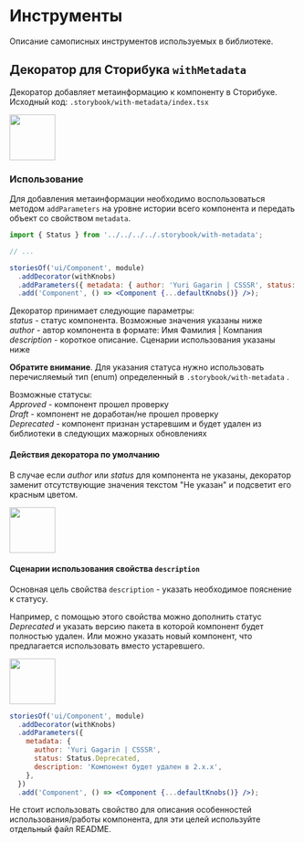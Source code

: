 # Инструменты

Описание самописных инструментов используемых в библиотеке.

## Декоратор для Сторибука `withMetadata`

Декоратор добавляет метаинформацию к компоненту в Сторибуке.<br>
Исходный код: `.storybook/with-metadata/index.tsx`

<img src="static/tools/pic-1.png" height="80">

### Использование

Для добавления метаинформации необходимо воспользоваться методом `addParameters` на уровне истории всего компонента и передать объект со свойством `metadata`.

```jsx
import { Status } from '../../../../.storybook/with-metadata';

// ...

storiesOf('ui/Component', module)
  .addDecorator(withKnobs)
  .addParameters({ metadata: { author: 'Yuri Gagarin | CSSSR', status: Status.Approved } })
  .add('Component', () => <Component {...defaultKnobs()} />);
```

Декоратор принимает следующие параметры:<br>
_status_ - статус компонента. Возможные значения указаны ниже<br>
_author_ - автор компонента в формате: Имя Фамилия | Компания<br>
_description_ - короткое описание. Сценарии использования указаны ниже<br>

**Обратите внимание**. Для указания статуса нужно использовать перечисляемый тип (enum) определенный в `.storybook/with-metadata` .

Возможные статусы:<br>
_Approved_ - компонент прошел проверку<br>
_Draft_ - компонент не доработан/не прошел проверку<br>
_Deprecated_ - компонент признан устаревшим и будет удален из библиотеки в следующих мажорных обновлениях<br>

#### Действия декоратора по умолчанию

В случае если _author_ или _status_ для компонента не указаны, декоратор заменит отсутствующие значения текстом "Не указан" и подсветит его красным цветом.

<img src="static/tools/pic-3.png" height="80">

#### Сценарии использования свойства `description`

Основная цель свойства `description` - указать необходимое пояснение к статусу.

Например, с помощью этого свойства можно дополнить статус _Deprecated_ и указать версию пакета в которой компонент будет полностью удален. Или можно указать новый компонент, что предлагается использовать вместо устаревшего.

<img src="static/tools/pic-2.png" height="80">

```jsx
storiesOf('ui/Component', module)
  .addDecorator(withKnobs)
  .addParameters({
    metadata: {
      author: 'Yuri Gagarin | CSSSR',
      status: Status.Deprecated,
      description: 'Компонент будет удален в 2.x.x',
    },
  })
  .add('Component', () => <Component {...defaultKnobs()} />);
```

Не стоит использовать свойство для описания особенностей использования/работы компонента, для эти целей используйте отдельный файл README.
